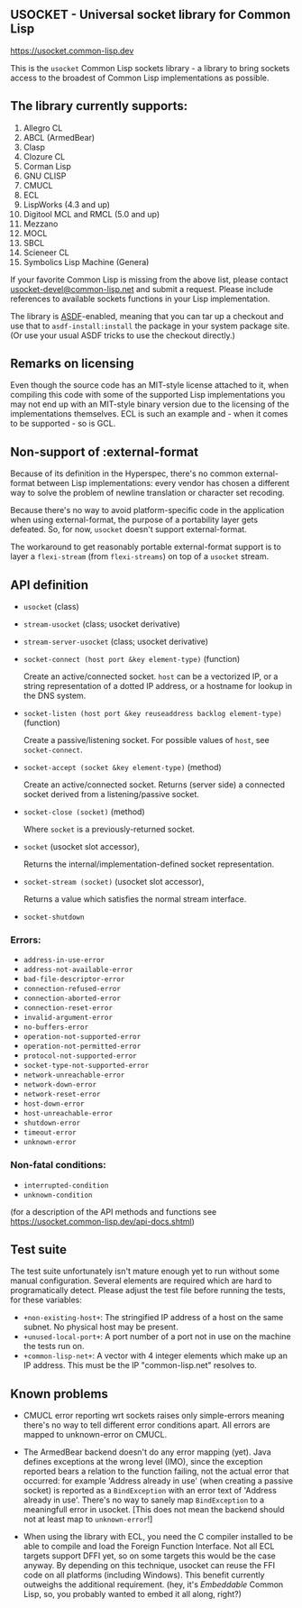 ## USOCKET - Universal socket library for Common Lisp

https://usocket.common-lisp.dev

This is the `usocket` Common Lisp sockets library - a library to bring
sockets access to the broadest of Common Lisp implementations as possible.

## The library currently supports:

1. Allegro CL
2. ABCL (ArmedBear)
3. Clasp
4. Clozure CL
5. Corman Lisp
6. GNU CLISP
7. CMUCL
8. ECL
9. LispWorks (4.3 and up)
10. Digitool MCL and RMCL (5.0 and up)
11. Mezzano
12. MOCL
13. SBCL
14. Scieneer CL
15. Symbolics Lisp Machine (Genera)

If your favorite Common Lisp is missing from the above list, please contact
usocket-devel@common-lisp.net and submit a request.  Please include
references to available sockets functions in your Lisp implementation.

The library is [ASDF](http://cliki.net/ASDF)-enabled, meaning
that you can tar up a checkout and use that to `asdf-install:install`
the package in your system package site.  (Or use your usual ASDF
tricks to use the checkout directly.)

## Remarks on licensing

Even though the source code has an MIT-style license attached to it,
when compiling this code with some of the supported Lisp implementations
you may not end up with an MIT-style binary version due to the licensing
of the implementations themselves.  ECL is such an example and - when
it comes to be supported - so is GCL.

## Non-support of :external-format

Because of its definition in the Hyperspec, there's no common
external-format between Lisp implementations: every vendor has chosen
a different way to solve the problem of newline translation or
character set recoding.

Because there's no way to avoid platform-specific code in the application
when using external-format, the purpose of a portability layer gets
defeated.  So, for now, `usocket` doesn't support external-format.

The workaround to get reasonably portable external-format support is to
layer a `flexi-stream` (from `flexi-streams`) on top of a `usocket` stream.

## API definition

 - `usocket` (class)
 - `stream-usocket` (class; usocket derivative)
 - `stream-server-usocket` (class; usocket derivative)
 - `socket-connect (host port &key element-type)` (function) 
 
   Create an active/connected socket. `host` can be a vectorized IP, or a string representation of a dotted IP address, or a hostname for lookup in the DNS system.
   
 - `socket-listen (host port &key reuseaddress backlog element-type)` (function) 
 
   Create a passive/listening socket. For possible values of `host`, see `socket-connect`.
   
 - `socket-accept (socket &key element-type)` (method)

   Create an active/connected socket. Returns (server side) a connected socket derived from a listening/passive socket.
   
 - `socket-close (socket)` (method)
 
   Where `socket` is a previously-returned socket.
   
 - `socket` (usocket slot accessor),
 
   Returns the internal/implementation-defined socket representation.
   
 - `socket-stream (socket)` (usocket slot accessor),
    
   Returns a value which satisfies the normal stream interface.
   
 - `socket-shutdown`

### Errors:
 - `address-in-use-error`
 - `address-not-available-error`
 - `bad-file-descriptor-error`
 - `connection-refused-error`
 - `connection-aborted-error`
 - `connection-reset-error`
 - `invalid-argument-error`
 - `no-buffers-error`
 - `operation-not-supported-error`
 - `operation-not-permitted-error`
 - `protocol-not-supported-error`
 - `socket-type-not-supported-error`
 - `network-unreachable-error`
 - `network-down-error`
 - `network-reset-error`
 - `host-down-error`
 - `host-unreachable-error`
 - `shutdown-error`
 - `timeout-error`
 - `unknown-error`

### Non-fatal conditions:
 - `interrupted-condition`
 - `unknown-condition`

(for a description of the API methods and functions see
  https://usocket.common-lisp.dev/api-docs.shtml)

## Test suite

The test suite unfortunately isn't mature enough yet to run without
some manual configuration.  Several elements are required which are
hard to programatically detect.  Please adjust the test file before
running the tests, for these variables:

- `+non-existing-host+`: The stringified IP address of a host on the
     same subnet.  No physical host may be present.
- `+unused-local-port+`: A port number of a port not in use on the
     machine the tests run on.
- `+common-lisp-net+`: A vector with 4 integer elements which make up
     an IP address. This must be the IP "common-lisp.net" resolves to.

## Known problems

- CMUCL error reporting wrt sockets raises only simple-errors
  meaning there's no way to tell different error conditions apart.
  All errors are mapped to unknown-error on CMUCL.

- The ArmedBear backend doesn't do any error mapping (yet). Java
  defines exceptions at the wrong level (IMO), since the exception
  reported bears a relation to the function failing, not the actual
  error that occurred: for example 'Address already in use' (when
  creating a passive socket) is reported as a `BindException` with
  an error text of 'Address already in use'. There's no way to sanely
  map `BindException` to a meaningfull error in usocket. [This does not
  mean the backend should not at least map to `unknown-error`!]

- When using the library with ECL, you need the C compiler installed
  to be able to compile and load the Foreign Function Interface.
  Not all ECL targets support DFFI yet, so on some targets this would
  be the case anyway.  By depending on this technique, usocket can
  reuse the FFI code on all platforms (including Windows).  This benefit
  currently outweighs the additional requirement. (hey, it's *Embeddable*
  Common Lisp, so, you probably wanted to embed it all along, right?)
